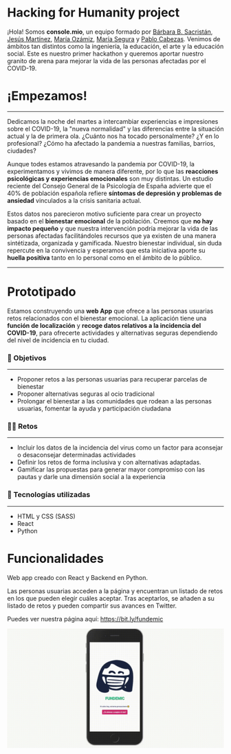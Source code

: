 # Hacking for Humanity project

¡Hola! Somos **console.mio**, un equipo formado por [Bárbara B. Sacristán](https://www.linkedin.com/in/barbarabsacristan/), [Jesús Martínez](https://www.linkedin.com/in/susomartinez/), [María Ozámiz](https://www.linkedin.com/in/mariaozamiz/), [María Segura](https://www.linkedin.com/in/seguramaria/) y [Pablo Cabezas](https://www.linkedin.com/in/headsrooms/). Venimos de ámbitos tan distintos como la ingeniería, la educación, el arte y la educación social. Este es nuestro primer hackathon y queremos aportar nuestro granito de arena para mejorar la vida de las personas afectadas por el COVID-19.

# ¡Empezamos!

---

Dedicamos la noche del martes a intercambiar experiencias e impresiones sobre el COVID-19, la "nueva normalidad" y las diferencias entre la situación actual y la de primera ola. ¿Cuánto nos ha tocado personalmente? ¿Y en lo profesional? ¿Cómo ha afectado la pandemia a nuestras familias, barrios, ciudades?

Aunque todes estamos atravesando la pandemia por COVID-19, la experimentamos y vivimos de manera diferente, por lo que las **reacciones psicológicas y experiencias emocionales** son muy distintas. Un estudio reciente del Consejo General de la Psicología de España advierte que el 40% de población española refiere **síntomas de depresión y problemas de ansiedad** vinculados a la crisis sanitaria actual.

Estos datos nos parecieron motivo suficiente para crear un proyecto basado en el **bienestar emocional** de la población. Creemos que **no hay impacto pequeño** y que nuestra intervención podría mejorar la vida de las personas afectadas facilitándoles recursos que ya existen de una manera sintétizada, organizada y gamificada. Nuestro bienestar individual, sin duda repercute en la convivencia y esperamos que esta iniciativa aporte su **huella positiva** tanto en lo personal como en el ámbito de lo público.

---

# Prototipado

Estamos construyendo una **web App** que ofrece a las personas usuarias retos relacionados con el bienestar emocional. La aplicación tiene una **función de localización** y **recoge datos relativos a la incidencia del COVID-19**, para ofrecerte actividades y alternativas seguras dependiendo del nivel de incidencia en tu ciudad.

### 🎯 Objetivos

---

- Proponer retos a las personas usuarias para recuperar parcelas de bienestar
- Proponer alternativas seguras al ocio tradicional
- Prolongar el bienestar a las comunidades que rodean a las personas usuarias, fomentar la ayuda y participación ciudadana

### 🧗‍♀️ Retos

---

- Incluir los datos de la incidencia del virus como un factor para aconsejar o desaconsejar determinadas actividades
- Definir los retos de forma inclusiva y con alternativas adaptadas.
- Gamificar las propuestas para generar mayor compromiso con las pautas y darle una dimensión social a la experiencia

### 🧰 Tecnologías utilizadas

---

- HTML y CSS (SASS)
- React
- Python

# Funcionalidades

Web app creado con React y Backend en Python.

Las personas usuarias acceden a la página y encuentran un listado de retos en los que pueden elegir cuáles aceptar.
Tras aceptarlos, se añaden a su listado de retos y pueden compartir sus avances en Twitter.

Puedes ver nuestra página aquí: https://bit.ly/fundemic

![Demo de Fundemic](./frontend/src/assets/images/video_fundemic_twitterb.gif)
